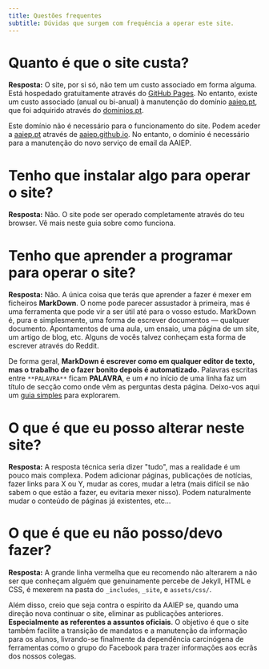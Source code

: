 ```yaml
---
title: Questões frequentes
subtitle: Dúvidas que surgem com frequência a operar este site.
---
```


# Quanto é que o site custa?

**Resposta:** O site, por si só, não tem um custo associado em forma alguma. Está hospedado gratuitamente através do [GitHub Pages](https://github.io/). No entanto, existe um custo associado (anual ou bi-anual) à manutenção do domínio [aaiep.pt](https.//aaiep.pt), que foi adquirido através do [dominios.pt](https://dominios.pt/).

Este domínio não é necessário para o funcionamento do site. Podem aceder a [aaiep.pt](https.//aaiep.pt) através de [aaiep.github.io](https.//aaiep.github.io/). No entanto, o domínio é necessário para a manutenção do novo serviço de email da AAIEP.

# Tenho que instalar algo para operar o site?

**Resposta:** Não. O site pode ser operado completamente através do teu browser. Vê mais neste guia sobre como funciona.

# Tenho que aprender a programar para operar o site?

**Resposta:** Não. A única coisa que terás que aprender a fazer é mexer em ficheiros **MarkDown**. O nome pode parecer assustador à primeira, mas é uma ferramenta que pode vir a ser útil até para o vosso estudo. MarkDown é, pura e simplesmente, uma forma de escrever documentos — qualquer documento. Apontamentos de uma aula, um ensaio, uma página de um site, um artigo de blog, etc. Alguns de vocês talvez conheçam esta forma de escrever através do Reddit.

De forma geral, **MarkDown é escrever como em qualquer editor de texto, mas o trabalho de o fazer bonito depois é automatizado.** Palavras escritas entre ``**PALAVRA**`` ficam **PALAVRA**, e um ``#`` no início de uma linha faz um título de secção como onde vêm as perguntas desta página. Deixo-vos aqui um [guia simples](https://www.markdownguide.org/cheat-sheet/) para explorarem.

# O que é que eu posso alterar neste site?

**Resposta:** A resposta técnica seria dizer "tudo", mas a realidade é um pouco mais complexa. Podem adicionar páginas, publicações de notícias, fazer links para X ou Y, mudar as cores, mudar a letra (mais difícil se não sabem o que estão a fazer, eu evitaria mexer nisso). Podem naturalmente mudar o conteúdo de páginas já existentes, etc...

# O que é que eu não posso/devo fazer?

**Resposta:** A grande linha vermelha que eu recomendo não alterarem a não ser que conheçam alguém que genuinamente percebe de Jekyll, HTML e CSS, é mexerem na pasta do ``_includes``, ``_site``, e ``assets/css/``.

Além disso, creio que seja contra o espírito da AAIEP se, quando uma direção nova continuar o site, eliminar as publicações anteriores. **Especialmente as referentes a assuntos oficiais**. O objetivo é que o site também facilite a transição de mandatos e a manutenção da informação para os alunos, livrando-se finalmente da dependência carcinógena de ferramentas como o grupo do Facebook para trazer informações aos ecrãs dos nossos colegas.